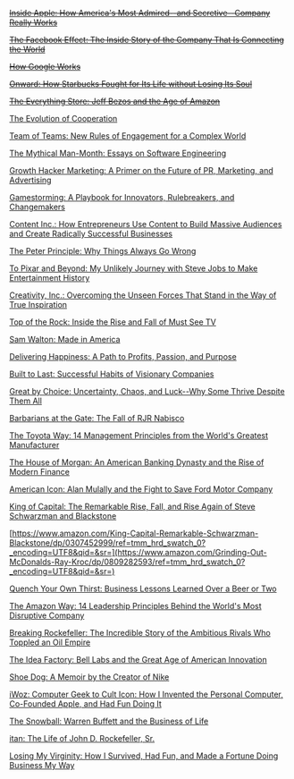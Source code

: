 ~~[Inside Apple: How America's Most Admired--and Secretive--Company Really Works](https://www.amazon.com/Inside-Apple-Americas-Admired---Secretive--Company/dp/1455512168/ref=sr_1_1?s=books&ie=UTF8&qid=1468639642&sr=1-1&keywords=inside+apple)~~

~~[The Facebook Effect: The Inside Story of the Company That Is Connecting the World](https://www.amazon.com/Facebook-Effect-Inside-Company-Connecting/dp/1439102120/ref=sr_1_1?s=books&ie=UTF8&qid=1468639601&sr=1-1&keywords=the+facebook+effect)~~

~~[How Google Works](https://www.amazon.com/How-Google-Works-Eric-Schmidt/dp/1455582344/ref=sr_1_1?s=books&ie=UTF8&qid=1468639561&sr=1-1&keywords=how+google+works)~~

~~[Onward: How Starbucks Fought for Its Life without Losing Its Soul](https://www.amazon.com/Onward-Starbucks-Fought-without-Losing/dp/1605292885/ref=tmm_hrd_swatch_0?_encoding=UTF8&qid=&sr=)~~

~~[The Everything Store: Jeff Bezos and the Age of Amazon](https://www.amazon.com/Everything-Store-Jeff-Bezos-Amazon/dp/B00FJFJOLC/ref=zg_bs_549726_4?_encoding=UTF8&psc=1&refRID=8TC72M97WD3TQ2X9SS9W)~~

[The Evolution of Cooperation](https://www.amazon.com/Evolution-Cooperation-Revised-Robert-Axelrod/dp/0465005640/ref=sr_1_1?ie=UTF8&qid=1469810629&sr=8-1&keywords=the+evolution+of+cooperation) 

[Team of Teams: New Rules of Engagement for a Complex World](https://www.amazon.com/Team-Teams-Rules-Engagement-Complex/dp/1591847486/ref=sr_1_1?ie=UTF8&qid=1469810543&sr=8-1&keywords=team+of+teams) 

[The Mythical Man-Month: Essays on Software Engineering](http://www.amazon.com/The-Mythical-Man-Month-Engineering-Anniversary/dp/0201835959) 

[Growth Hacker Marketing: A Primer on the Future of PR, Marketing, and Advertising](https://www.amazon.com/Growth-Hacker-Marketing-Primer-Advertising/dp/1591847389/ref=zg_bs_549726_29?_encoding=UTF8&psc=1&refRID=WCF7GN0TYSJJMMRW19B4)

[Gamestorming: A Playbook for Innovators, Rulebreakers, and Changemakers](https://www.amazon.com/Gamestorming-Playbook-Innovators-Rulebreakers-Changemakers/dp/0596804172/ref=zg_bs_549726_49?_encoding=UTF8&psc=1&refRID=17KP8MP0RYV4TNPDNZR6)

[Content Inc.: How Entrepreneurs Use Content to Build Massive Audiences and Create Radically Successful Businesses](https://www.amazon.com/Content-Inc-Entrepreneurs-Successful-Businesses/dp/B015HNUS8I/ref=zg_bs_549726_54?_encoding=UTF8&psc=1&refRID=17KP8MP0RYV4TNPDNZR6)


[The Peter Principle: Why Things Always Go Wrong](https://www.amazon.com/Peter-Principle-Things-Always-Wrong/dp/0061699063/ref=tmm_hrd_swatch_0?_encoding=UTF8&qid=&sr=)

[To Pixar and Beyond: My Unlikely Journey with Steve Jobs to Make Entertainment History](https://www.amazon.com/Pixar-Beyond-Unlikely-Journey-Entertainment/dp/0544734149/ref=zg_bs_tab_pd_bsnr_2?_encoding=UTF8&psc=1&refRID=G5YG6CZ6JN86PNV5WG95)

[Creativity, Inc.: Overcoming the Unseen Forces That Stand in the Way of True Inspiration ](https://www.amazon.com/Creativity-Inc-Overcoming-Unseen-Inspiration/dp/0812993012/ref=zg_bs_2542_8?_encoding=UTF8&psc=1&refRID=G5YG6CZ6JN86PNV5WG95)

[Top of the Rock: Inside the Rise and Fall of Must See TV](https://www.amazon.com/Top-Rock-Inside-Thorndike-Nonfiction/dp/1410448711/ref=tmm_hrd_swatch_0?_encoding=UTF8&qid=&sr=)

[Sam Walton: Made in America](https://www.amazon.com/Sam-Walton-Made-America/dp/0385426151/ref=tmm_hrd_swatch_0?_encoding=UTF8&qid=&sr=)

[Delivering Happiness: A Path to Profits, Passion, and Purpose](https://www.amazon.com/Delivering-Happiness-Profits-Passion-Purpose/dp/0446563048/ref=tmm_hrd_swatch_0?_encoding=UTF8&qid=&sr=)

[Built to Last: Successful Habits of Visionary Companies](https://www.amazon.com/Built-Last-Successful-Visionary-Companies/dp/0060566108/ref=tmm_hrd_swatch_0?_encoding=UTF8&qid=&sr=)

[Great by Choice: Uncertainty, Chaos, and Luck--Why Some Thrive Despite Them All](https://www.amazon.com/Great-Choice-Uncertainty-Luck-Why-Despite/dp/0062120999/ref=zg_bs_2542_40?_encoding=UTF8&psc=1&refRID=M862EAC7NG45MYXWPCEA)

[Barbarians at the Gate: The Fall of RJR Nabisco](https://www.amazon.com/Barbarians-Gate-Fall-RJR-Nabisco/dp/0061655546/ref=tmm_hrd_swatch_0?_encoding=UTF8&qid=&sr=)

[The Toyota Way: 14 Management Principles from the World's Greatest Manufacturer](https://www.amazon.com/Toyota-Way-Management-Principles-Manufacturer/dp/0071392319/ref=zg_bs_2542_47?_encoding=UTF8&psc=1&refRID=KA6YBBYCKHM3N2KPENMX)

[The House of Morgan: An American Banking Dynasty and the Rise of Modern Finance](https://www.amazon.com/House-Morgan-American-Banking-Dynasty/dp/0802144659/ref=zg_bs_2542_48?_encoding=UTF8&psc=1&refRID=KA6YBBYCKHM3N2KPENMX)

[American Icon: Alan Mulally and the Fight to Save Ford Motor Company](https://www.amazon.com/American-Icon-Mulally-Fight-Company/dp/0307886050/ref=tmm_hrd_swatch_0?_encoding=UTF8&qid=&sr=)

[King of Capital: The Remarkable Rise, Fall, and Rise Again of Steve Schwarzman and Blackstone](https://www.amazon.com/King-Capital-Remarkable-Schwarzman-Blackstone/dp/0307452999/ref=tmm_hrd_swatch_0?_encoding=UTF8&qid=&sr=)

[https://www.amazon.com/King-Capital-Remarkable-Schwarzman-Blackstone/dp/0307452999/ref=tmm_hrd_swatch_0?_encoding=UTF8&qid=&sr=](https://www.amazon.com/Grinding-Out-McDonalds-Ray-Kroc/dp/0809282593/ref=tmm_hrd_swatch_0?_encoding=UTF8&qid=&sr=)

[Quench Your Own Thirst: Business Lessons Learned Over a Beer or Two](https://www.amazon.com/Quench-Your-Own-Thirst-Business/dp/1250070503/ref=tmm_hrd_swatch_0?_encoding=UTF8&qid=&sr=)

[The Amazon Way: 14 Leadership Principles Behind the World's Most Disruptive Company](https://www.amazon.com/Amazon-Way-Leadership-Principles-Disruptive/dp/1499296770/ref=zg_bs_2542_77?_encoding=UTF8&psc=1&refRID=E9BC305K79W6VP13XVW1)

[Breaking Rockefeller: The Incredible Story of the Ambitious Rivals Who Toppled an Oil Empire](https://www.amazon.com/Breaking-Rockefeller-Incredible-Ambitious-Toppled/dp/0525427392/ref=zg_bs_2542_78?_encoding=UTF8&psc=1&refRID=E9BC305K79W6VP13XVW1)

[The Idea Factory: Bell Labs and the Great Age of American Innovation](https://www.amazon.com/Idea-Factory-Great-American-Innovation/dp/1594203288/ref=tmm_hrd_swatch_0?_encoding=UTF8&qid=&sr=)

[Shoe Dog: A Memoir by the Creator of Nike](https://www.amazon.com/Shoe-Dog-Memoir-Creator-Nike/dp/1501135910/ref=zg_bs_2420_9?_encoding=UTF8&psc=1&refRID=VMJ52JCPBYQZW3QPZFBT)

[iWoz: Computer Geek to Cult Icon: How I Invented the Personal Computer, Co-Founded Apple, and Had Fun Doing It](https://www.amazon.com/iWoz-Computer-Invented-Personal-Co-Founded/dp/0393061434/ref=tmm_hrd_swatch_0?_encoding=UTF8&qid=&sr=)

[The Snowball: Warren Buffett and the Business of Life](https://www.amazon.com/Snowball-Warren-Buffett-Business-Life/dp/0553805096/ref=tmm_hrd_swatch_0?_encoding=UTF8&qid=&sr=)

[itan: The Life of John D. Rockefeller, Sr.](https://www.amazon.com/Titan-Life-John-Rockefeller-Sr/dp/1400077303/ref=zg_bs_2420_56?_encoding=UTF8&psc=1&refRID=5836RP8GRDMXFCFHBS96)

[Losing My Virginity: How I Survived, Had Fun, and Made a Fortune Doing Business My Way](https://www.amazon.com/Losing-My-Virginity-Survived-Business/dp/0307720748/ref=zg_bs_2420_76?_encoding=UTF8&psc=1&refRID=B863E919W55S1A1EHQ3E)





























